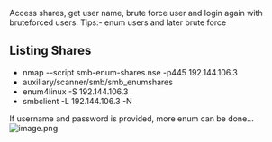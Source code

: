 Access shares, get user name, brute force user and login again with bruteforced users.
Tips:- enum users and later brute force

## Listing Shares
- nmap --script smb-enum-shares.nse -p445 192.144.106.3
- auxiliary/scanner/smb/smb_enumshares
- enum4linux -S 192.144.106.3
- smbclient -L 192.144.106.3 -N

If username and password is provided, more enum can be done…
![image.png](https://prod-files-secure.s3.us-west-2.amazonaws.com/272c99bf-b353-4e45-a07f-42dcb1dd067c/98c54993-d95a-4c6a-b67a-73fd7ca40dab/image.png)
